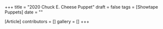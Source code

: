 +++
title = "2020 Chuck E. Cheese Puppet"
draft = false
tags = [Showtape Puppets]
date = ""

[Article]
contributors = []
gallery = []
+++